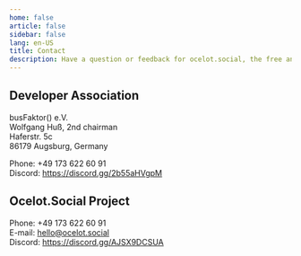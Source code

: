 ```yaml
---
home: false
article: false
sidebar: false
lang: en-US
title: Contact
description: Have a question or feedback for ocelot.social, the free and open source software for social networks? Contact us for assistance or to share your thoughts!
---
```


## Developer Association

busFaktor() e.V.  
Wolfgang Huß, 2nd chairman  
Haferstr. 5c  
86179 Augsburg, Germany

Phone: +49 173 622 60 91  
Discord: <https://discord.gg/2b55aHVgpM>

## Ocelot.Social Project

Phone: +49 173 622 60 91  
E-mail: <hello@ocelot.social>  
Discord: <https://discord.gg/AJSX9DCSUA>
